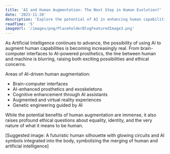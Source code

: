 ```yaml
---
title: 'AI and Human Augmentation: The Next Step in Human Evolution?'
date: '2023-11-20'
description: 'Explore the potential of AI in enhancing human capabilities and the ethical considerations it raises.'
readTime: '5'
imageUrl: '/images/png/PlaceholderBlogFeaturedImage3.png'
---
```


As Artificial Intelligence continues to advance, the possibility of using AI to augment human capabilities is becoming increasingly real. From brain-computer interfaces to AI-powered prosthetics, the line between human and machine is blurring, raising both exciting possibilities and ethical concerns.

Areas of AI-driven human augmentation:

- Brain-computer interfaces
- AI-enhanced prosthetics and exoskeletons
- Cognitive enhancement through AI assistants
- Augmented and virtual reality experiences
- Genetic engineering guided by AI

While the potential benefits of human augmentation are immense, it also raises profound ethical questions about equality, identity, and the very nature of what it means to be human.

[Suggested image: A futuristic human silhouette with glowing circuits and AI symbols integrated into the body, symbolizing the merging of human and artificial intelligence]
